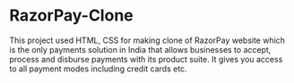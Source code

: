 # RazorPay-Clone
This project used HTML, CSS for making clone of RazorPay website which is the only payments solution in India that allows businesses to accept, process and disburse payments with its product suite. It gives you access to all payment modes including credit cards etc.
